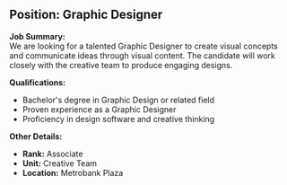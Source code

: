 ## **Position: Graphic Designer**

**Job Summary:**  
We are looking for a talented Graphic Designer to create visual concepts and communicate ideas through visual content. The candidate will work closely with the creative team to produce engaging designs.

**Qualifications:**  
- Bachelor's degree in Graphic Design or related field
- Proven experience as a Graphic Designer
- Proficiency in design software and creative thinking

**Other Details:**
- **Rank:** Associate
- **Unit:** Creative Team
- **Location:** Metrobank Plaza
